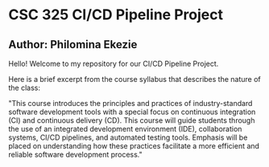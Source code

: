 # CSC 325 CI/CD Pipeline Project
## Author: Philomina Ekezie
Hello! Welcome to my repository for our CI/CD Pipeline Project.

Here is a brief excerpt from the course syllabus that describes the nature of the class:

"This course introduces the principles and practices of industry-standard software development tools with a
special focus on continuous integration (CI) and continuous delivery (CD). This course will guide students
through the use of an integrated development environment (IDE), collaboration systems, CI/CD pipelines, and
automated testing tools. Emphasis will be placed on understanding how these practices facilitate a more efficient
and reliable software development process."

